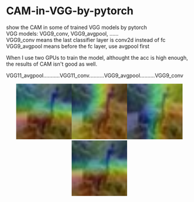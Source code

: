 # CAM-in-VGG-by-pytorch
show the CAM in some of trained VGG models by pytorch  
VGG models: VGG9_conv, VGG9_avgpool,  ......  
VGG9_conv means the last classifier layer is conv2d instead of fc  
VGG9_avgpool means before the fc layer, use avgpool first  

When I use two GPUs to train the model, althought the acc is high enough, the results of CAM isn't good as well.  

VGG11_avgpool...........VGG11_conv..........VGG9_avgpool..........VGG9_conv
<div align=center><img src="https://github.com/IDayday/CAM-in-VGG-by-pytorch/blob/main/CAM4_VGG11_avgpool.jpg" width="150" alt="test4.jpg VGG11_avgpool "><img src="https://github.com/IDayday/CAM-in-VGG-by-pytorch/blob/main/CAM4_VGG11_conv.jpg" width="150" alt="test4.jpg VGG11_conv "><img src="https://github.com/IDayday/CAM-in-VGG-by-pytorch/blob/main/CAM4_VGG9_avgpool.jpg" width="150" alt="test4.jpg VGG9_avgpool "/><img src="https://github.com/IDayday/CAM-in-VGG-by-pytorch/blob/main/CAM4_VGG9_conv.jpg" width="150" alt="test4.jpg VGG9_conv "/></div>
